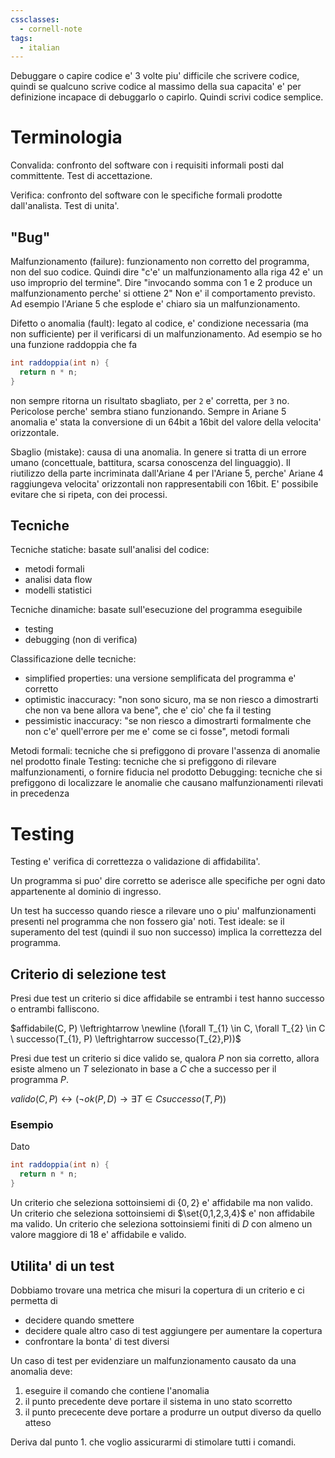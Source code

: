```yaml
---
cssclasses:
  - cornell-note
tags:
  - italian
---
```


Debuggare o capire codice e' 3 volte piu' difficile che scrivere codice, quindi se qualcuno scrive codice al massimo della sua capacita' e' per definizione incapace di debuggarlo o capirlo.
Quindi scrivi codice semplice.

# Terminologia

<span class="b">Convalida</span>: confronto del software con i requisiti informali posti dal committente.
Test di accettazione.

<span class="b">Verifica</span>: confronto del software con le specifiche formali prodotte dall'analista.
Test di unita'.

## "Bug"

<span class="b">Malfunzionamento (failure)</span>: funzionamento non corretto del programma, non del suo codice. 
Quindi dire "c'e' un malfunzionamento alla riga 42 e' un uso improprio del termine".
Dire "invocando somma con 1 e 2 produce un malfunzionamento perche' si ottiene 2"
Non e' il comportamento previsto. Ad esempio l'Ariane 5 che esplode e' chiaro sia un malfunzionamento.

<span class="b">Difetto o anomalia (fault)</span>: legato al codice, e' condizione necessaria (ma non sufficiente) per il verificarsi di un malfunzionamento.
Ad esempio se ho una funzione raddoppia che fa 
```java linenos:1
int raddoppia(int n) {
  return n * n;
}
```
non sempre ritorna un risultato sbagliato, per `2` e' corretta, per `3` no.
Pericolose perche' sembra stiano funzionando.
Sempre in Ariane 5 anomalia e' stata la conversione di un 64bit a 16bit del valore della velocita' orizzontale.

<span class="b">Sbaglio (mistake)</span>: causa di una anomalia. In genere si tratta di un errore umano (concettuale, battitura, scarsa conoscenza del linguaggio).
Il riutilizzo della parte incriminata dall'Ariane 4 per l'Ariane 5, perche' Ariane 4 raggiungeva velocita' orizzontali non rappresentabili con 16bit.
E' possibile evitare che si ripeta, con dei processi.

## Tecniche

<span class="b">Tecniche statiche</span>: basate sull'analisi del codice:
* metodi formali
* analisi data flow
* modelli statistici

<span class="b">Tecniche dinamiche</span>: basate sull'esecuzione del programma eseguibile
* testing
* debugging (non di verifica)

Classificazione delle tecniche:
* simplified properties: una versione semplificata del programma e' corretto
* optimistic inaccuracy: "non sono sicuro, ma se non riesco a dimostrarti che non va bene allora va bene", che e' cio' che fa il testing
* pessimistic inaccuracy: "se non riesco a dimostrarti formalmente che non c'e' quell'errore per me e' come se ci fosse", metodi formali

Metodi formali: tecniche che si prefiggono di provare l'assenza di anomalie nel prodotto finale
Testing: tecniche che si prefiggono di rilevare malfunzionamenti, o fornire fiducia nel prodotto
Debugging: tecniche che si prefiggono di localizzare le anomalie che causano malfunzionamenti rilevati in precedenza

# Testing

Testing e' verifica di correttezza o validazione di affidabilita'.

Un programma si puo' dire corretto se aderisce alle specifiche per ogni dato appartenente al dominio di ingresso.

Un test ha successo quando riesce a rilevare uno o piu' malfunzionamenti presenti nel programma che non fossero gia' noti.
Test ideale: se il superamento del test (quindi il suo non successo) implica la correttezza del programma.

## Criterio di selezione test

Presi due test un criterio si dice <span class="b">affidabile</span> se entrambi i test hanno successo o entrambi falliscono.

$affidabile(C, P) \leftrightarrow \newline (\forall T_{1} \in C, \forall T_{2} \in C \ successo(T_{1}, P) \leftrightarrow successo(T_{2},P))$

Presi due test un criterio si dice <span class="b">valido</span> se, qualora $P$ non sia corretto, allora esiste almeno un $T$ selezionato in base a $C$ che a successo per il programma $P$.

$valido(C,P) \leftrightarrow (\neg ok(P, D) \rightarrow \exists T\in C successo(T,P))$

### Esempio

Dato

```java linenos:1
int raddoppia(int n) {
  return n * n;
}
```

Un criterio che seleziona sottoinsiemi di $\{ 0,2\}$ e' affidabile ma non valido.
Un criterio che seleziona sottoinsiemi di $\set{0,1,2,3,4}$ e' non affidabile ma valido.
Un criterio che seleziona sottoinsiemi finiti di $D$ con almeno un valore maggiore di $18$
e' affidabile e valido.

## Utilita' di un test

Dobbiamo trovare una metrica che misuri la copertura di un criterio e ci permetta di
* decidere quando smettere
* decidere quale altro caso di test aggiungere per aumentare la copertura
* confrontare la bonta' di test diversi

Un caso di test per evidenziare un malfunzionamento causato da una anomalia deve:
1. eseguire il comando che contiene l'anomalia 
2. il punto precedente deve portare il sistema in uno stato scorretto
3. il punto prececente deve portare a produrre un output diverso da quello atteso

Deriva dal punto 1. che voglio assicurarmi di stimolare tutti i comandi.
